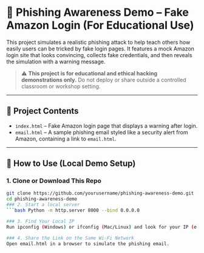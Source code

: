 # 🎣 Phishing Awareness Demo – Fake Amazon Login (For Educational Use)

This project simulates a realistic phishing attack to help teach others how easily users can be tricked by fake login pages. It features a mock Amazon login site that looks convincing, collects fake credentials, and then reveals the simulation with a warning message.

> ⚠️ **This project is for educational and ethical hacking demonstrations only.** Do not deploy or share outside a controlled classroom or workshop setting.

---

## 📂 Project Contents

- `index.html` – Fake Amazon login page that displays a warning after login.
- `email.html` – A sample phishing email styled like a security alert from Amazon, containing a link to `email.html`.

---

## 🔧 How to Use (Local Demo Setup)

### 1. Clone or Download This Repo
```bash
git clone https://github.com/yourusername/phishing-awareness-demo.git
cd phishing-awareness-demo 
### 2. Start a local server
```bash Python -m http.server 8000 --bind 0.0.0.0

### 3. Find Your Local IP
Run ipconfig (Windows) or ifconfig (Mac/Linux) and look for your IP (e.g., 10.0.0.243).

### 4. Share the Link on the Same Wi-Fi Network
Open email.html in a browser to simulate the phishing email.
